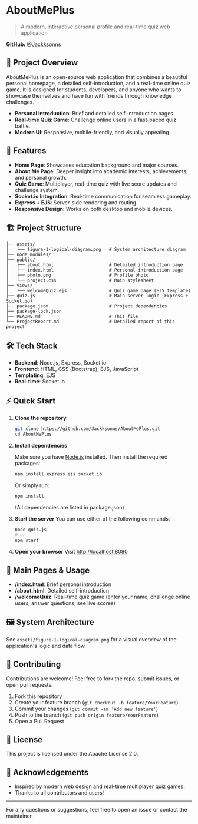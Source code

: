 # AboutMePlus

> A modern, interactive personal profile and real-time quiz web application

**GitHub:** [@Jackksonns](https://github.com/Jackksonns)

## 🌟 Project Overview
AboutMePlus is an open-source web application that combines a beautiful personal homepage, a detailed self-introduction, and a real-time online quiz game. It is designed for students, developers, and anyone who wants to showcase themselves and have fun with friends through knowledge challenges.

- **Personal Introduction**: Brief and detailed self-introduction pages.
- **Real-time Quiz Game**: Challenge online users in a fast-paced quiz battle.
- **Modern UI**: Responsive, mobile-friendly, and visually appealing.

## 🚀 Features
- **Home Page**: Showcases education background and major courses.
- **About Me Page**: Deeper insight into academic interests, achievements, and personal growth.
- **Quiz Game**: Multiplayer, real-time quiz with live score updates and challenge system.
- **Socket.io Integration**: Real-time communication for seamless gameplay.
- **Express + EJS**: Server-side rendering and routing.
- **Responsive Design**: Works on both desktop and mobile devices.

## 🏗️ Project Structure
```
├── assets/
│   └── figure-1-logical-diagram.png   # System architecture diagram
├── node_modules/
├── public/
│   ├── about.html                     # Detailed introduction page
│   ├── index.html                     # Personal introduction page
│   ├── photo.png                      # Profile photo
│   └── project.css                    # Main stylesheet
├── views/
│   └── welcomeQuiz.ejs                # Quiz game page (EJS template)
├── quiz.js                            # Main server logic (Express + Socket.io)
├── package.json                       # Project dependencies
├── package-lock.json
├── README.md                          # This file
└── ProjectReport.md                   # Detailed report of this project
```

## 🛠️ Tech Stack
- **Backend**: Node.js, Express, Socket.io
- **Frontend**: HTML, CSS (Bootstrap), EJS, JavaScript
- **Templating**: EJS
- **Real-time**: Socket.io

## ⚡ Quick Start
1. **Clone the repository**
   ```bash
   git clone https://github.com/Jackksonns/AboutMePlus.git
   cd AboutMePlus
   ```
2. **Install dependencies**
   
   Make sure you have [Node.js](https://nodejs.org/) installed. Then install the required packages:
   ```bash
   npm install express ejs socket.io
   ```
   Or simply run:
   ```bash
   npm install
   ```
   (All dependencies are listed in package.json)
3. **Start the server**
   You can use either of the following commands:
   ```bash
   node quiz.js
   # or
   npm start
   ```
4. **Open your browser**
   Visit [http://localhost:8080](http://localhost:8080)

## 📄 Main Pages & Usage
- **/index.html**: Brief personal introduction
- **/about.html**: Detailed self-introduction
- **/welcomeQuiz**: Real-time quiz game (enter your name, challenge online users, answer questions, see live scores)

## 🖼️ System Architecture
See `assets/figure-1-logical-diagram.png` for a visual overview of the application's logic and data flow.

## 🤝 Contributing
Contributions are welcome! Feel free to fork the repo, submit issues, or open pull requests.

1. Fork this repository
2. Create your feature branch (`git checkout -b feature/YourFeature`)
3. Commit your changes (`git commit -am 'Add new feature'`)
4. Push to the branch (`git push origin feature/YourFeature`)
5. Open a Pull Request

## 📜 License
This project is licensed under the Apache License 2.0.

## 🙏 Acknowledgements
- Inspired by modern web design and real-time multiplayer quiz games.
- Thanks to all contributors and users!

---
For any questions or suggestions, feel free to open an issue or contact the maintainer. 
